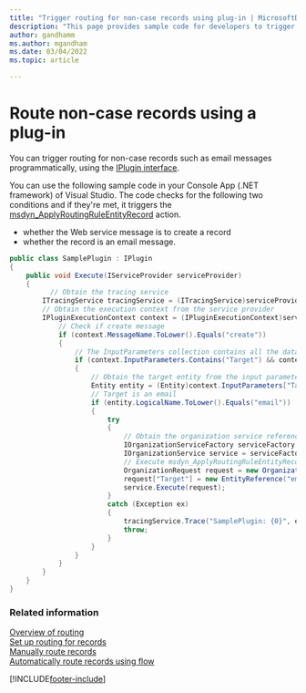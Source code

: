 ```yaml
---
title: "Trigger routing for non-case records using plug-in | MicrosoftDocs"
description: "This page provides sample code for developers to trigger routing for non-case records using the IPlugin interface."
author: gandhamm
ms.author: mgandham
ms.date: 03/04/2022
ms.topic: article

---
```

# Route non-case records using a plug-in

You can trigger routing for non-case records such as email messages programmatically, using the [IPlugin interface](/dotnet/api/microsoft.xrm.sdk.iplugin?view=dynamics-general-ce-9&preserve-view=true).

You can use the following sample code in your Console App (.NET framework) of Visual Studio. The code checks for the following two conditions and if they're met, it triggers the [msdyn_ApplyRoutingRuleEntityRecord](reference/actions/msdyn_ApplyRoutingRuleEntityRecord.md) action.
- whether the Web service message is to create a record
- whether the record is an email message.
  
```csharp
public class SamplePlugin : IPlugin 
{ 
    public void Execute(IServiceProvider serviceProvider) 
    { 
          // Obtain the tracing service 
        ITracingService tracingService = (ITracingService)serviceProvider.GetService(typeof(ITracingService)); 
        // Obtain the execution context from the service provider 
        IPluginExecutionContext context = (IPluginExecutionContext)serviceProvider.GetService(typeof(IPluginExecutionContext)); 
            // Check if create message 
            if (context.MessageName.ToLower().Equals("create")) 
            { 
                // The InputParameters collection contains all the data passed in the message request 
                if (context.InputParameters.Contains("Target") && context.InputParameters["Target"] is Entity) 
                { 
                    // Obtain the target entity from the input parameters 
                    Entity entity = (Entity)context.InputParameters["Target"]; 
                    // Target is an email 
                    if (entity.LogicalName.ToLower().Equals("email")) 
                    { 
                        try 
                        {  
                            // Obtain the organization service reference that you'll need for web service calls 
                            IOrganizationServiceFactory serviceFactory = (IOrganizationServiceFactory)serviceProvider.GetService(typeof(IOrganizationServiceFactory)); 
                            IOrganizationService service = serviceFactory.CreateOrganizationService(context.UserId); 
                            // Execute msdyn_ApplyRoutingRuleEntityRecord request 
                            OrganizationRequest request = new OrganizationRequest("msdyn_ApplyRoutingRuleEntityRecord"); 
                            request["Target"] = new EntityReference("email", entity.Id); 
                            service.Execute(request); 
                        } 
                        catch (Exception ex) 
                        { 
                            tracingService.Trace("SamplePlugin: {0}", ex.ToString()); 
                            throw; 
                        } 
                    } 
                } 
            } 
        } 
    } 
}
```

### Related information

[Overview of routing](../administer/overview-unified-routing.md)  
[Set up routing for records](../administer/set-up-record-routing.md)  
[Manually route records](../use/routing-trigger.md)  
[Automatically route records using flow](../administer/routing-trigger-automatic.md)  

[!INCLUDE[footer-include](../../includes/footer-banner.md)]
